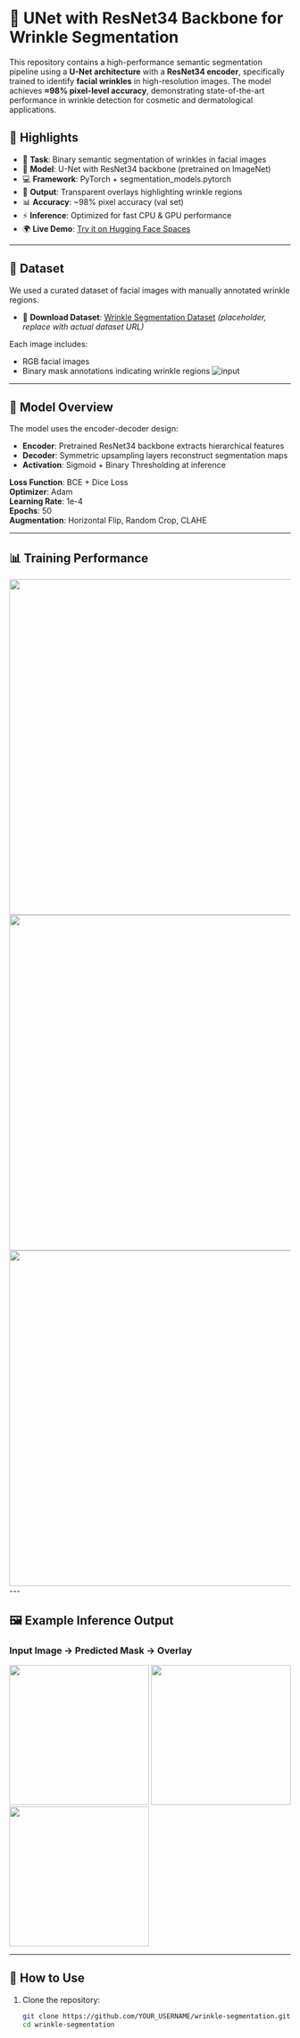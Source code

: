 # 🧠 UNet with ResNet34 Backbone for Wrinkle Segmentation

This repository contains a high-performance semantic segmentation pipeline using a **U-Net architecture** with a **ResNet34 encoder**, specifically trained to identify **facial wrinkles** in high-resolution images. The model achieves **≈98% pixel-level accuracy**, demonstrating state-of-the-art performance in wrinkle detection for cosmetic and dermatological applications.

## 🚀 Highlights
- 🎯 **Task**: Binary semantic segmentation of wrinkles in facial images  
- 🧠 **Model**: U-Net with ResNet34 backbone (pretrained on ImageNet)  
- 💻 **Framework**: PyTorch + segmentation_models.pytorch  
- 🎨 **Output**: Transparent overlays highlighting wrinkle regions  
- 📊 **Accuracy**: ~98% pixel accuracy (val set)  
- ⚡ **Inference**: Optimized for fast CPU & GPU performance  
- 🌍 **Live Demo**: [Try it on Hugging Face Spaces](https://huggingface.co/spaces/RihemXX/wrinkle-segmentation-unet)


---

## 🧬 Dataset

We used a curated dataset of facial images with manually annotated wrinkle regions.

- 📂 **Download Dataset**: [Wrinkle Segmentation Dataset](https://github.com/labhai/ffhq-wrinkle-dataset) *(placeholder, replace with actual dataset URL)*

Each image includes:
- RGB facial images
- Binary mask annotations indicating wrinkle regions
![input](https://huggingface.co/spaces/RihemXX/Acnes/resolve/main/images/image.png)
---

## 🧠 Model Overview

The model uses the encoder-decoder design:

- **Encoder**: Pretrained ResNet34 backbone extracts hierarchical features
- **Decoder**: Symmetric upsampling layers reconstruct segmentation maps
- **Activation**: Sigmoid + Binary Thresholding at inference

**Loss Function**: BCE + Dice Loss  
**Optimizer**: Adam  
**Learning Rate**: 1e-4  
**Epochs**: 50  
**Augmentation**: Horizontal Flip, Random Crop, CLAHE

---

## 📊 Training Performance

<img src="https://raw.githubusercontent.com/YOUR_USERNAME/wrinkle-segmentation/main/assets/training_plot.png" width="600"/>
<img src="https://raw.githubusercontent.com/YOUR_USERNAME/wrinkle-segmentation/main/assets/training_plot.png" width="600"/>
<img src="https://raw.githubusercontent.com/YOUR_USERNAME/wrinkle-segmentation/main/assets/training_plot.png" width="600"/>
---

## 🖼️ Example Inference Output

### Input Image → Predicted Mask → Overlay

<p float="left">
  <img src="assets/padded_image.jpg" width="250"/>
  <img src="assets/pred_mask.jpg" width="250"/>
  <img src="assets/overlay_output.jpg" width="250"/>
</p>

---

## 🧰 How to Use

1. Clone the repository:
   ```bash
   git clone https://github.com/YOUR_USERNAME/wrinkle-segmentation.git
   cd wrinkle-segmentation
